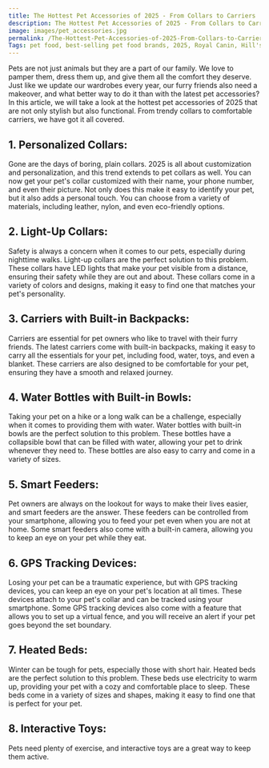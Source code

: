 ```yaml
---
title: The Hottest Pet Accessories of 2025 - From Collars to Carriers
description: The Hottest Pet Accessories of 2025 - From Collars to Carriers
image: images/pet_accessories.jpg
permalink: /The-Hottest-Pet-Accessories-of-2025-From-Collars-to-Carriers/
Tags: pet food, best-selling pet food brands, 2025, Royal Canin, Hill's Science Diet, Purina, Blue Buffalo, Iams, Eukanuba, Wellness, Nutro, Taste of the Wild
---
```


Pets are not just animals but they are a part of our family. We love to pamper them, dress them up, and give them all the comfort they deserve. Just like we update our wardrobes every year, our furry friends also need a makeover, and what better way to do it than with the latest pet accessories? In this article, we will take a look at the hottest pet accessories of 2025 that are not only stylish but also functional. From trendy collars to comfortable carriers, we have got it all covered.

## 1. Personalized Collars:
Gone are the days of boring, plain collars. 2025 is all about customization and personalization, and this trend extends to pet collars as well. You can now get your pet's collar customized with their name, your phone number, and even their picture. Not only does this make it easy to identify your pet, but it also adds a personal touch. You can choose from a variety of materials, including leather, nylon, and even eco-friendly options.

## 2. Light-Up Collars:
Safety is always a concern when it comes to our pets, especially during nighttime walks. Light-up collars are the perfect solution to this problem. These collars have LED lights that make your pet visible from a distance, ensuring their safety while they are out and about. These collars come in a variety of colors and designs, making it easy to find one that matches your pet's personality.

## 3. Carriers with Built-in Backpacks:
Carriers are essential for pet owners who like to travel with their furry friends. The latest carriers come with built-in backpacks, making it easy to carry all the essentials for your pet, including food, water, toys, and even a blanket. These carriers are also designed to be comfortable for your pet, ensuring they have a smooth and relaxed journey.

## 4. Water Bottles with Built-in Bowls:
Taking your pet on a hike or a long walk can be a challenge, especially when it comes to providing them with water. Water bottles with built-in bowls are the perfect solution to this problem. These bottles have a collapsible bowl that can be filled with water, allowing your pet to drink whenever they need to. These bottles are also easy to carry and come in a variety of sizes.

## 5. Smart Feeders:
Pet owners are always on the lookout for ways to make their lives easier, and smart feeders are the answer. These feeders can be controlled from your smartphone, allowing you to feed your pet even when you are not at home. Some smart feeders also come with a built-in camera, allowing you to keep an eye on your pet while they eat.

## 6. GPS Tracking Devices:
Losing your pet can be a traumatic experience, but with GPS tracking devices, you can keep an eye on your pet's location at all times. These devices attach to your pet's collar and can be tracked using your smartphone. Some GPS tracking devices also come with a feature that allows you to set up a virtual fence, and you will receive an alert if your pet goes beyond the set boundary.

## 7. Heated Beds:
Winter can be tough for pets, especially those with short hair. Heated beds are the perfect solution to this problem. These beds use electricity to warm up, providing your pet with a cozy and comfortable place to sleep. These beds come in a variety of sizes and shapes, making it easy to find one that is perfect for your pet.

## 8. Interactive Toys:
Pets need plenty of exercise, and interactive toys are a great way to keep them active.